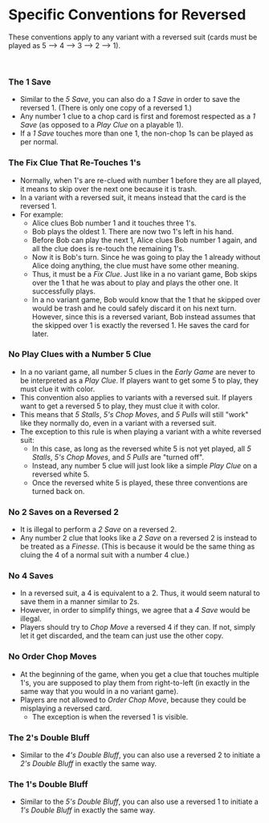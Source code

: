# Specific Conventions for Reversed

These conventions apply to any variant with a reversed suit (cards must be played as 5 --> 4 --> 3 --> 2 --> 1).

<br />

### The 1 Save

- Similar to the *5 Save*, you can also do a *1 Save* in order to save the reversed 1. (There is only one copy of a reversed 1.)
- Any number 1 clue to a chop card is first and foremost respected as a *1 Save* (as opposed to a *Play Clue* on a playable 1).
- If a *1 Save* touches more than one 1, the non-chop 1s can be played as per normal.

### The Fix Clue That Re-Touches 1's

- Normally, when 1's are re-clued with number 1 before they are all played, it means to skip over the next one because it is trash.
- In a variant with a reversed suit, it means instead that the card is the reversed 1.
- For example:
  - Alice clues Bob number 1 and it touches three 1's.
  - Bob plays the oldest 1. There are now two 1's left in his hand.
  - Before Bob can play the next 1, Alice clues Bob number 1 again, and all the clue does is re-touch the remaining 1's.
  - Now it is Bob's turn. Since he was going to play the 1 already without Alice doing anything, the clue must have some other meaning.
  - Thus, it must be a *Fix Clue*. Just like in a no variant game, Bob skips over the 1 that he was about to play and plays the other one. It successfully plays.
  - In a no variant game, Bob would know that the 1 that he skipped over would be trash and he could safely discard it on his next turn. However, since this is a reversed variant, Bob instead assumes that the skipped over 1 is exactly the reversed 1. He saves the card for later.

### No Play Clues with a Number 5 Clue

- In a no variant game, all number 5 clues in the *Early Game* are never to be interpreted as a *Play Clue*. If players want to get some 5 to play, they must clue it with color.
- This convention also applies to variants with a reversed suit. If players want to get a reversed 5 to play, they must clue it with color.
- This means that *5 Stalls*, *5's Chop Moves*, and *5 Pulls* will still "work" like they normally do, even in a variant with a reversed suit.
- The exception to this rule is when playing a variant with a white reversed suit:
  - In this case, as long as the reversed white 5 is not yet played, all *5 Stalls*, *5's Chop Moves*, and *5 Pulls* are "turned off".
  - Instead, any number 5 clue will just look like a simple *Play Clue* on a reversed white 5.
  - Once the reversed white 5 is played, these three conventions are turned back on.

### No 2 Saves on a Reversed 2

- It is illegal to perform a *2 Save* on a reversed 2.
- Any number 2 clue that looks like a *2 Save* on a reversed 2 is instead to be treated as a *Finesse*. (This is because it would be the same thing as cluing the 4 of a normal suit with a number 4 clue.)

### No 4 Saves

- In a reversed suit, a 4 is equivalent to a 2. Thus, it would seem natural to save them in a manner similar to 2s.
- However, in order to simplify things, we agree that a *4 Save* would be illegal.
- Players should try to *Chop Move* a reversed 4 if they can. If not, simply let it get discarded, and the team can just use the other copy.

### No Order Chop Moves

- At the beginning of the game, when you get a clue that touches multiple 1's, you are supposed to play them from right-to-left (in exactly in the same way that you would in a no variant game).
- Players are not allowed to *Order Chop Move*, because they could be misplaying a reversed card.
  - The exception is when the reversed 1 is visible.

### The 2's Double Bluff

- Similar to the *4's Double Bluff*, you can also use a reversed 2 to initiate a *2's Double Bluff* in exactly the same way.

### The 1's Double Bluff

- Similar to the *5's Double Bluff*, you can also use a reversed 1 to initiate a *1's Double Bluff* in exactly the same way.
